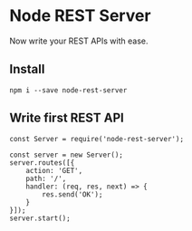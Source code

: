 # Node REST Server
Now write your REST APIs with ease.

## Install 
```
npm i --save node-rest-server
```

## Write first REST API

```
const Server = require('node-rest-server');

const server = new Server();
server.routes([{
    action: 'GET',
    path: '/',
    handler: (req, res, next) => {
        res.send('OK');
    }
}]);
server.start();
```